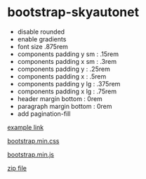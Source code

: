 # bootstrap-skyautonet

* disable rounded
* enable gradients
* font size .875rem
* components padding y sm : .15rem
* components padding x sm : .3rem
* components padding y : .25rem
* components padding x : .5rem
* components padding y lg : .375rem
* components padding x lg : .75rem
* header margin bottom : 0rem
* paragraph margin bottom : 0rem
* add pagination-fill

[example link](https://milkteakang.github.io/bootstrap-skyautonet/docs/4.3/components/index.html)

[bootstrap.min.css](docs/4.3/dist/css/bootstrap.min.css)

[bootstrap.min.js](docs/4.3/dist/js/bootstrap.min.js)

[zip file](bootstrap-4.3.1-dist.zip)